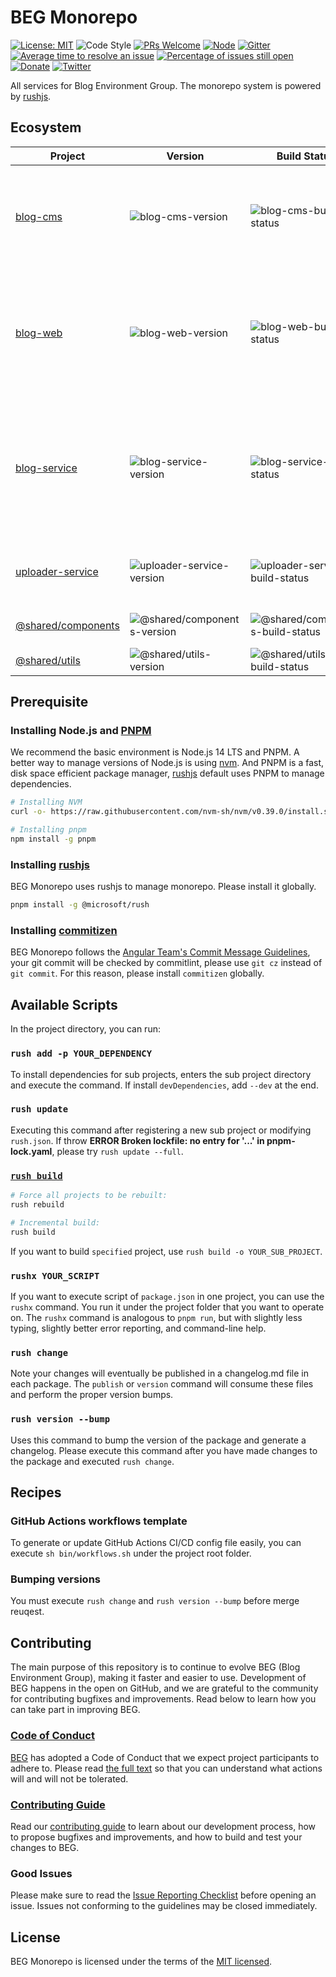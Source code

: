 # BEG Monorepo

[![License: MIT](https://img.shields.io/badge/License-MIT-green.svg)](https://opensource.org/licenses/MIT)
![Code Style](https://camo.githubusercontent.com/c83b8df34339bd302b7fd3fbb631f99ba25f87f8/68747470733a2f2f696d672e736869656c64732e696f2f62616467652f636f64655f7374796c652d70726574746965722d6666363962342e737667)
[![PRs Welcome](https://img.shields.io/badge/PRs-welcome-green.svg)](https://github.com/Yancey-Blog/beg-monorepo/pulls)
[![Node](https://img.shields.io/badge/node-%3E%3D14.18.1-orange.svg)](https://nodejs.org/en/)
[![Gitter](https://badges.gitter.im/yancey-official/community.svg)](https://gitter.im/yancey-official/community?utm_source=badge&utm_medium=badge&utm_campaign=pr-badge)
[![Average time to resolve an issue](https://isitmaintained.com/badge/resolution/Yancey-Blog/beg-monorepo.svg)](https://isitmaintained.com/project/Yancey-Blog/beg-monorepo)
[![Percentage of issues still open](https://isitmaintained.com/badge/open/Yancey-Blog/beg-monorepo.svg)](https://isitmaintained.com/project/Yancey-Blog/beg-monorepo)
[![Donate](https://img.shields.io/badge/Donate-PayPal-ff3f59.svg)](https://www.paypal.me/yanceyleo)
[![Twitter](https://img.shields.io/twitter/follow/YanceyOfficial.svg?style=social&label=Follow)](https://twitter.com/YanceyOfficial)

All services for Blog Environment Group. The monorepo system is powered by [rushjs](https://rushjs.io/).

## Ecosystem

| Project               | Version                       | Build Status                       | Description                                             |
| --------------------- | ----------------------------- | ---------------------------------- | ------------------------------------------------------- |
| [blog-cms]            | ![blog-cms-version]           | ![blog-cms-build-status]           | The CMS for Yancey blog with React, Apollo Client, Material-UI and GraphQL. |
| [blog-web]            | ![blog-web-version]           | ![blog-web-build-status]           | The website app for Yancey blog with React, Next.js, styled-components, Apollo Client and GraphQL. |
| [blog-service]        | ![blog-service-version]       | ![blog-service-build-status]       | The backend platform for Yancey Official Blog with Node.js, NestJS, MongoDB, GraphQL, JWT and more. |
| [uploader-service]    | ![uploader-service-version]   | ![uploader-service-build-status]   | The Uploader service powered by Azure Blob. |
| [@shared/components]  | ![@shared/components-version] | ![@shared/components-build-status] | Common components library. |
| [@shared/utils]       | ![@shared/utils-version]      | ![@shared/utils-build-status]      | Common utils library. |

[blog-cms]: ./apps/blog-cms
[blog-web]: ./apps/blog-web
[blog-service]: ./apps/blog-service
[uploader-service]:./apps/uploader-service
[@shared/components]:./libs/components
[@shared/utils]:./libs/utils
[blog-cms-version]: https://img.shields.io/badge/Version-v5.1.0-brightgreen
[blog-web-version]: https://img.shields.io/badge/Version-v4.31.0-brightgreen
[blog-service-version]: https://img.shields.io/badge/Version-v2.5.0-brightgreen
[uploader-service-version]: https://img.shields.io/badge/Version-v1.3.0-brightgreen
[@shared/components-version]: https://img.shields.io/badge/Version-v0.4.0-brightgreen
[@shared/utils-version]: https://img.shields.io/badge/Version-v1.2.2-brightgreen
[blog-cms-build-status]: https://github.com/Yancey-Blog/beg-monorepo/actions/workflows/github-actions-blog-cms.yml/badge.svg
[blog-web-build-status]: https://github.com/Yancey-Blog/beg-monorepo/actions/workflows/github-actions-blog-web.yml/badge.svg
[blog-service-build-status]: https://github.com/Yancey-Blog/beg-monorepo/actions/workflows/github-actions-blog-service.yml/badge.svg
[uploader-service-build-status]: https://github.com/Yancey-Blog/beg-monorepo/actions/workflows/github-actions-uploader-service.yml/badge.svg
[@shared/components-build-status]: https://github.com/Yancey-Blog/beg-monorepo/actions/workflows/github-actions-@shared-components.yml/badge.svg
[@shared/utils-build-status]: https://github.com/Yancey-Blog/beg-monorepo/actions/workflows/github-actions-@shared-utils.yml/badge.svg

## Prerequisite

### Installing Node.js and [PNPM](https://pnpm.io)

We recommend the basic environment is Node.js 14 LTS and PNPM. A better way to manage versions of Node.js is using [nvm](https://github.com/nvm-sh/nvm). And PNPM is a fast, disk space efficient package manager, [rushjs](https://rushjs.io/) default uses PNPM to manage dependencies.

```bash
# Installing NVM
curl -o- https://raw.githubusercontent.com/nvm-sh/nvm/v0.39.0/install.sh | bash

# Installing pnpm
npm install -g pnpm
```

### Installing [rushjs](https://rushjs.io/)

BEG Monorepo uses rushjs to manage monorepo. Please install it globally.

```bash
pnpm install -g @microsoft/rush
```

### Installing [commitizen](https://github.com/commitizen/cz-cli)

BEG Monorepo follows the [Angular Team's Commit Message Guidelines](https://github.com/angular/angular/blob/master/CONTRIBUTING.md#commit), your git commit will be checked by commitlint, please use `git cz` instead of `git commit`. For this reason, please install `commitizen` globally.

## Available Scripts

In the project directory, you can run:

### `rush add -p YOUR_DEPENDENCY`

To install dependencies for sub projects, enters the sub project directory and execute the command. If install `devDependencies`, add `--dev` at the end.

### `rush update`

Executing this command after registering a new sub project or modifying `rush.json`. If throw **ERROR Broken lockfile: no entry for '...' in pnpm-lock.yaml**, please try `rush update --full`.

### [`rush build`](https://rushjs.io/pages/commands/rush_build/)

```bash
# Force all projects to be rebuilt:
rush rebuild

# Incremental build:
rush build
```

If you want to build `specified` project, use `rush build -o YOUR_SUB_PROJECT`.

### `rushx YOUR_SCRIPT`

If you want to execute script of `package.json` in one project, you can use the `rushx` command. You run it under the project folder that you want to operate on. The `rushx` command is analogous to `pnpm run`, but with slightly less typing, slightly better error reporting, and command-line help.

### `rush change`

Note your changes will eventually be published in a changelog.md file in each package. The `publish` or `version` command will consume these files and
perform the proper version bumps.

### `rush version --bump`

Uses this command to bump the version of the package and generate a changelog. Please execute this command after you have made changes to the package and executed `rush change`.

## Recipes

### GitHub Actions workflows template

To generate or update GitHub Actions CI/CD config file easily, you can execute `sh bin/workflows.sh` under the project root folder.

### Bumping versions

You must execute `rush change` and `rush version --bump` before merge reuqest.

## Contributing

The main purpose of this repository is to continue to evolve BEG (Blog Environment Group), making it faster and easier to use. Development of BEG happens in the open on GitHub, and we are grateful to the community for contributing bugfixes and improvements. Read below to learn how you can take part in improving BEG.

### [Code of Conduct](./CODE_OF_CONDUCT.md)

[BEG](https://github.com/Yancey-Blog) has adopted a Code of Conduct that we expect project participants to adhere to. Please read [the full text](./CODE_OF_CONDUCT.md) so that you can understand what actions will and will not be tolerated.

### [Contributing Guide](./CONTRIBUTING.md)

Read our [contributing guide](./CONTRIBUTING.md) to learn about our development process, how to propose bugfixes and improvements, and how to build and test your changes to BEG.

### Good Issues

Please make sure to read the [Issue Reporting Checklist](./.github/ISSUE_TEMPLATE/bug_report.md) before opening an issue. Issues not conforming to the guidelines may be closed immediately.

## License

BEG Monorepo is licensed under the terms of the [MIT licensed](https://opensource.org/licenses/MIT).
